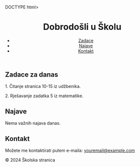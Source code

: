 DOCTYPE html>
<html lang="hr">
<head>
    <meta charset="UTF-8">
    <meta name="viewport" content="width=device-width, initial-scale=1.0">
    <title>Školske Zadace</title>
    <link rel="stylesheet" href="styles.css"> <!-- Link to CSS if you have one -->
</head>
<body>
    <header>
        <h1>Dobrodošli u Školu</h1>
        <nav>
            <ul>
                <li><a href="#homework">Zadace</a></li>
                <li><a href="#announcements">Najave</a></li>
                <li><a href="#contact">Kontakt</a></li>
            </ul>
        </nav>
    </header>
    <main>
        <section id="homework">
            <h2>Zadace za danas</h2>
            <p>1. Čitanje stranica 10-15 iz udžbenika.</p>
            <p>2. Rješavanje zadatka 5 iz matematike.</p>
            <!-- Add more assignments as needed -->
        </section>
        <section id="announcements">
            <h2>Najave</h2>
            <p>Nema važnih najava danas.</p>
        </section>
        <section id="contact">
            <h2>Kontakt</h2>
            <p>Možete me kontaktirati putem e-maila: <a href="mailto:youremail@example.com">youremail@example.com</a></p>
        </section>
    </main>
    <footer>
        <p>&copy; 2024 Školska stranica</p>
    </footer>
</body>
</html>
